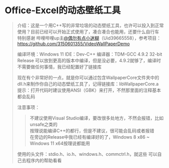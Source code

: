 # Office-Excel的动态壁纸工具
> 介绍：这是一个用C++写的非常垃圾的动态壁纸工具，也许可以投入到正常使用？目前已经可以开始正式使用了，凑合凑合也能用，还要什么自行车
> 特别感谢 哔哩哔哩up主<a href="https://space.bilibili.com/39665558/">@偶尔有点小迷糊</a>（Uid39665558），参考项目：https://github.com/3150601355/VideoWallPaperDemo
> 
> 编译环境：Windows 11 IDE：Dev-C++ 编译器：TDM-GCC 4.9.2 32-bit Release 可以放到更高的版本中编译，但是没必要，4.9.2就够了，编译时不需要做任何事情，我已经配置好了链接库
>
> 现在有个非常好的一点，就是你可以通过包含WallpaperCore文件夹中的dll.h来制作你自己的动态壁纸工具了，记得链接库：libWallpaperCore.a
> 提示：打开代码时建议使用ANSI（GBK）来打开，不然那里面的注释基本都会乱码
>
> 注意事项：
> > 不建议使用Visual Studio编译，要改很多处地方，不然会报错，比如unsafe之类的  
> > 按理说能编译C++的都行，但是不建议，很可能会乱码或者报错  
> > 在旁边的Release中我已经有编译好的了，Windows 8 x86 ~ Windows 11 x64按理说都能用
> 
> 使用的头文件：stdio.h、io.h、windows.h、commctrl.h，就这些
> 可以自己去程序内的帮助看看

